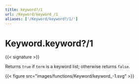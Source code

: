 ```yaml
---
title: keyword?/1
url: /Keyword/keyword_/1
aliases: ['/Keyword/keyword?/1/']
---
```


# Keyword.keyword?/1

{{< signature >}}

Returns `true` if `term` is a keyword list; otherwise returns `false`.

{{< figure src="images/functions/Keyword/keyword_-1.svg" >}}

